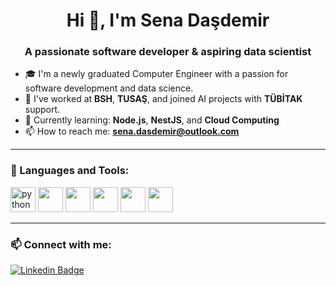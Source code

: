 <h1 align="center">Hi 👋, I'm Sena Daşdemir</h1>
<h3 align="center">A passionate software developer & aspiring data scientist</h3>

- 🎓 I'm a newly graduated Computer Engineer with a passion for software development and data science.
- 💼 I've worked at **BSH**, **TUSAŞ**, and joined AI projects with **TÜBİTAK** support.
- 🌱 Currently learning: **Node.js**, **NestJS**, and **Cloud Computing**
- 📫 How to reach me: **sena.dasdemir@outlook.com**

---

### 🧰 Languages and Tools:
<p align="left">
  <img src="https://cdn.jsdelivr.net/gh/devicons/devicon/icons/python/python-original.svg" alt="python" width="40" height="40"/>
  <img src="https://cdn.jsdelivr.net/gh/devicons/devicon/icons/javascript/javascript-original.svg" width="40" height="40"/>
  <img src="https://cdn.jsdelivr.net/gh/devicons/devicon/icons/react/react-original.svg" width="40" height="40"/>
  <img src="https://cdn.jsdelivr.net/gh/devicons/devicon/icons/nodejs/nodejs-original.svg" width="40" height="40"/>
  <img src="https://cdn.jsdelivr.net/gh/devicons/devicon/icons/docker/docker-original.svg" width="40" height="40"/>
  <img src="https://cdn.jsdelivr.net/gh/devicons/devicon/icons/postgresql/postgresql-original.svg" width="40" height="40"/>
</p>

---

### 📫 Connect with me:

[![Linkedin Badge](https://img.shields.io/badge/-SenaDaşdemir-blue?style=flat-square&logo=Linkedin&logoColor=white&link=https://linkedin.com/in/sena-dasdemir/)](https://linkedin.com/in/sena-dasdemir/)
